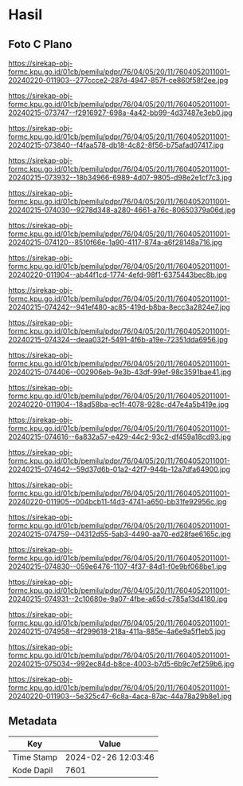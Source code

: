# Hasil

## Foto C Plano

https://sirekap-obj-formc.kpu.go.id/01cb/pemilu/pdpr/76/04/05/20/11/7604052011001-20240220-011903--277ccce2-287d-4947-857f-ce860f58f2ee.jpg

https://sirekap-obj-formc.kpu.go.id/01cb/pemilu/pdpr/76/04/05/20/11/7604052011001-20240215-073747--f2916927-698a-4a42-bb99-4d37487e3eb0.jpg

https://sirekap-obj-formc.kpu.go.id/01cb/pemilu/pdpr/76/04/05/20/11/7604052011001-20240215-073840--f4faa578-db18-4c82-8f56-b75afad07417.jpg

https://sirekap-obj-formc.kpu.go.id/01cb/pemilu/pdpr/76/04/05/20/11/7604052011001-20240215-073932--18b34966-6989-4d07-9805-d98e2e1cf7c3.jpg

https://sirekap-obj-formc.kpu.go.id/01cb/pemilu/pdpr/76/04/05/20/11/7604052011001-20240215-074030--9278d348-a280-4661-a76c-80650379a06d.jpg

https://sirekap-obj-formc.kpu.go.id/01cb/pemilu/pdpr/76/04/05/20/11/7604052011001-20240215-074120--8510f66e-1a90-4117-874a-a6f28148a716.jpg

https://sirekap-obj-formc.kpu.go.id/01cb/pemilu/pdpr/76/04/05/20/11/7604052011001-20240220-011904--ab44f1cd-1774-4efd-98f1-6375443bec8b.jpg

https://sirekap-obj-formc.kpu.go.id/01cb/pemilu/pdpr/76/04/05/20/11/7604052011001-20240215-074242--941ef480-ac85-419d-b8ba-8ecc3a2824e7.jpg

https://sirekap-obj-formc.kpu.go.id/01cb/pemilu/pdpr/76/04/05/20/11/7604052011001-20240215-074324--deaa032f-5491-4f6b-a19e-72351dda6956.jpg

https://sirekap-obj-formc.kpu.go.id/01cb/pemilu/pdpr/76/04/05/20/11/7604052011001-20240215-074406--002906eb-9e3b-43df-99ef-98c3591bae41.jpg

https://sirekap-obj-formc.kpu.go.id/01cb/pemilu/pdpr/76/04/05/20/11/7604052011001-20240220-011904--18ad58ba-ec1f-4078-928c-d47e4a5b419e.jpg

https://sirekap-obj-formc.kpu.go.id/01cb/pemilu/pdpr/76/04/05/20/11/7604052011001-20240215-074616--6a832a57-e429-44c2-93c2-df459a18cd93.jpg

https://sirekap-obj-formc.kpu.go.id/01cb/pemilu/pdpr/76/04/05/20/11/7604052011001-20240215-074642--59d37d6b-01a2-42f7-944b-12a7dfa64900.jpg

https://sirekap-obj-formc.kpu.go.id/01cb/pemilu/pdpr/76/04/05/20/11/7604052011001-20240220-011905--004bcb11-f4d3-4741-a650-bb31fe92956c.jpg

https://sirekap-obj-formc.kpu.go.id/01cb/pemilu/pdpr/76/04/05/20/11/7604052011001-20240215-074759--04312d55-5ab3-4490-aa70-ed28fae6165c.jpg

https://sirekap-obj-formc.kpu.go.id/01cb/pemilu/pdpr/76/04/05/20/11/7604052011001-20240215-074830--059e6476-1107-4f37-84d1-f0e9bf068be1.jpg

https://sirekap-obj-formc.kpu.go.id/01cb/pemilu/pdpr/76/04/05/20/11/7604052011001-20240215-074931--2c10680e-9a07-4fbe-a65d-c785a13d4180.jpg

https://sirekap-obj-formc.kpu.go.id/01cb/pemilu/pdpr/76/04/05/20/11/7604052011001-20240215-074958--4f299618-218a-411a-885e-4a6e9a5f1eb5.jpg

https://sirekap-obj-formc.kpu.go.id/01cb/pemilu/pdpr/76/04/05/20/11/7604052011001-20240215-075034--992ec84d-b8ce-4003-b7d5-6b9c7ef259b6.jpg

https://sirekap-obj-formc.kpu.go.id/01cb/pemilu/pdpr/76/04/05/20/11/7604052011001-20240220-011903--5e325c47-6c8a-4aca-87ac-44a78a29b8e1.jpg


## Metadata

| Key        | Value               |
| ---------- | ------------------- |
| Time Stamp | 2024-02-26 12:03:46 |
| Kode Dapil | 7601                |



